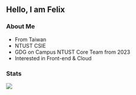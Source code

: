 ## Hello, I am Felix

### About Me
- From Taiwan
- NTUST CSIE
- GDG on Campus NTUST Core Team from 2023
- Interested in Front-end & Cloud

### Stats
<div>
    <img src="https://github-readme-stats.vercel.app/api/top-langs/?username=FelixITDWS&layout=compact&theme=react" />
</div>
